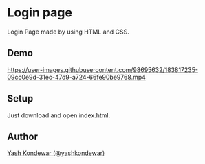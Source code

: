# Login page
Login Page made by using HTML and CSS.

## Demo 


https://user-images.githubusercontent.com/98695632/183817235-09cc0e9d-31ec-47d9-a724-66fe90be9768.mp4



## Setup 
Just download and open index.html.


## Author
[Yash Kondewar (@yashkondewar)](https://github.com/yashkondewar)
